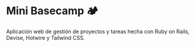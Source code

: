 # Mini Basecamp 🏕️

Aplicación web de gestión de proyectos y tareas hecha con Ruby on Rails, Devise, Hotwire y Tailwind CSS.
